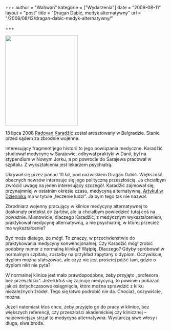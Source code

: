 +++
author = "Wahwah"
kategorie = ["Wydarzenia"]
date = "2008-08-11"
layout = "post"
title = "Dragan Dabić, medyk alternatywny"
url = "/2008/08/12/dragan-dabic-medyk-alternatywny/"

+++

<img alt="" src="http://upload.wikimedia.org/wikipedia/en/a/a4/Radovan_Karadzic_2008.jpg" title="Radovan Karadzić" class="alignright" width="226" height="282" />

18 lipca 2008 [Radovan Karadžić][1] został aresztowany w Belgradzie. Stanie przed sądem za zbrodnie wojenne.

Interesujący fragment jego historii to jego powiązania medyczne. Karadžić studiował medycynę w Sarajewie, odbywał praktyki w Danii, był na stypendium w Nowym Jorku, a po powrocie do Sarajewa pracował w szpitalu. Z wykształcenia jest lekarzem psychiatrą. 

Ukrywał się przez ponad 10 lat, pod nazwiskiem Dragan Dabić. Większość obecnych newsów interesuje się jego polityczną przeszłością. Ja chciałbym zwrócić uwagę na jeden interesujący szczegół. Karadžić zajmował się, przynajmniej w ostatnim okresie czasu, medycyną alternatywną. [Artykuł w Dzienniku][2] ma w tytule „leczenie ludzi”. Ja bym tego tak nie nazwał.

Zbrodniarz wojenny pracujący w klinice medycyny alternatywnej to doskonały pretekst do żartów, ale ja chciałbym powiedzieć tutaj coś na poważnie. Mianowicie, dlaczego Karadžić, z medycznym wykształceniem, praktykował medycynę alternatywną, a nie psychiatrię, w której przecież ma wykształcenie?

<!--more-->

Być może dlatego, że mógł. To znaczy, w przeciwieństwie do praktykowania medycyny konwencjonalnej. Czy Karadžić mógł zrobić podobny numer z normalną kliniką? Wątpię. Dlaczego? Gdyby spróbował w normalnym szpitalu, zostałby na przykład zapytany o dyplom. Oczywiście, dyplom można sfałszować, ale czyż nie jest prościej pójść tam, gdzie o dyplom nikt nie pyta?

W normalnej klinice jest mało prawdopodobne, żeby przyjęto „profesora bez przeszłości”. Jeżeli ktoś się zajmuje medycyną, to powinien pokazać jakieś dotychczasowe osiągnięcia, które można sprawdzić z kilku niezależnych źródeł. Tego się łatwo podrobić nie da. Chociaż, oczywiście, można.

Jeżeli natomiast ktoś chce, żeby przyjęto go do pracy w klinice, bez większych referencji, czy przeszłości akademickiej czy klinicznej &#8211; najpewniejszy strzał to medycyna alternatywna. Wystarczą siwe włosy i długa, siwa broda.

 [1]: http://pl.wikipedia.org/wiki/Radovan_Karad%C5%BEi%C4%87
 [2]: http://www.dziennik.pl/swiat/article211534/Zbrodniarz_ukrywal_sie_leczac_ludzi.html